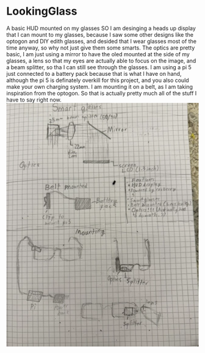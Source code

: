 # LookingGlass
A basic HUD mounted on my glasses
SO I am desinging a heads up display that I can mount to my glasses, because I saw some other designs like the optogon and DIY edith glasses, and desided that I wear glasses most of the time anyway, so why not just give them some smarts.
The optics are pretty basic, I am just using a mirror to have the oled mounted at the side of my glasses, a lens so that my eyes are actually able to focus on the image, and a beam splitter, so tha I can still see through the glasses. 
I am using a pi 5 just connected to a battery pack because that is what I have on hand, although the pi 5 is definately overkill for this project, and you also could make your own charging system. I am mounting it on a belt, as I am taking inspiration from the optogon.
So that is actually pretty much all of the stuff I have to say right now. 
![IMG](https://github.com/Rikhav21/LookingGlass/blob/main/CONCEPT.png)
